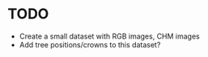 # TODO

- Create a small dataset with RGB images, CHM images
- Add tree positions/crowns to this dataset?